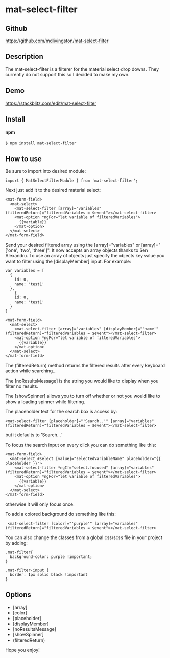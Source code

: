 # mat-select-filter

## Github
https://github.com/mdlivingston/mat-select-filter

## Description

The mat-select-filter is a filterer for the material select drop downs. They currently do not support this so I decided to make my own. 

## Demo

https://stackblitz.com/edit/mat-select-filter

## Install 

#### npm

```
$ npm install mat-select-filter
```

## How to use

Be sure to import into desired module: 

```
import { MatSelectFilterModule } from 'mat-select-filter';
```

Next just add it to the desired material select: 

```
<mat-form-field>
  <mat-select>
    <mat-select-filter [array]="variables" (filteredReturn)="filteredVariables = $event"></mat-select-filter>
    <mat-option *ngFor="let variable of filteredVariables">
      {{variable}}
    </mat-option>
  </mat-select>
</mat-form-field>
```

Send your desired filtered array using the [array]="variables" or [array]="['one', 'two', 'three']". It now accepts an array objects thanks to Sen Alexandru. To use an array of objects just specify the objects key value you want to filter using the [displayMember] input. For example: 

```
var variables = [
  {
    id: 0,
    name: 'test1'
  },
    {
    id: 0,
    name: 'test1'
  }
]
```

```
<mat-form-field>
  <mat-select>
    <mat-select-filter [array]="variables" [displayMember]="'name'" (filteredReturn)="filteredVariables = $event"></mat-select-filter>
    <mat-option *ngFor="let variable of filteredVariables">
      {{variable}}
    </mat-option>
  </mat-select>
</mat-form-field>
```

The (filteredReturn) method returns the filtered results after every keyboard action while searching... 

The [noResultsMessage] is the string you would like to display when you filter no results.

The [showSpinner] allows you to turn off whether or not you would like to show a loading spinner while filtering.

The placeholder text for the search box is access by:

```
<mat-select-filter [placeholder]="'Search..'" [array]="variables" (filteredReturn)="filteredVariables = $event"></mat-select-filter>
```

but it defaults to 'Search...'

To focus the search input on every click you can do something like this: 

```
<mat-form-field>
  <mat-select #select [value]="selectedVariableName" placeholder="{{ placeholder }}">
    <mat-select-filter *ngIf="select.focused" [array]="variables" (filteredReturn)="filteredVariables = $event"></mat-select-filter>
    <mat-option *ngFor="let variable of filteredVariables">
      {{variable}}
    </mat-option>
  </mat-select>
</mat-form-field>
```

otherwise it will only focus once.

To add a colored background do something like this:

```
 <mat-select-filter [color]="'purple'" [array]="variables" (filteredReturn)="filteredVariables = $event"></mat-select-filter>
```

You can also change the classes from a global css/scss file in your project by adding: 

```
.mat-filter{
  background-color: purple !important;
}

.mat-filter-input {
  border: 1px solid black !important
}
```
## Options

* [array]
* [color]
* [placeholder]
* [displayMember]
* [noResultsMessage]
* [showSpinner]
* (filteredReturn)

Hope you enjoy! 
